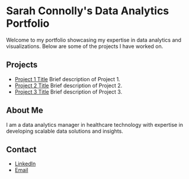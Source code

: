 # Sarah Connolly's Data Analytics Portfolio

Welcome to my portfolio showcasing my expertise in data analytics and visualizations. Below are some of the projects I have worked on.

## Projects

- [Project 1 Title](./project-1)
  Brief description of Project 1.
- [Project 2 Title](./project-2)
  Brief description of Project 2.
- [Project 3 Title](./project-3)
  Brief description of Project 3.

## About Me
I am a data analytics manager in healthcare technology with expertise in developing scalable data solutions and insights.

## Contact
- [LinkedIn](https://www.linkedin.com/in/sarah-connolly-1866b231/)
- [Email](mailto:sbkillingbeck@gmail.com)

